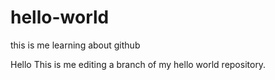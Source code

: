 # hello-world
this is me learning about github

Hello This is me editing a branch of my hello world repository.
